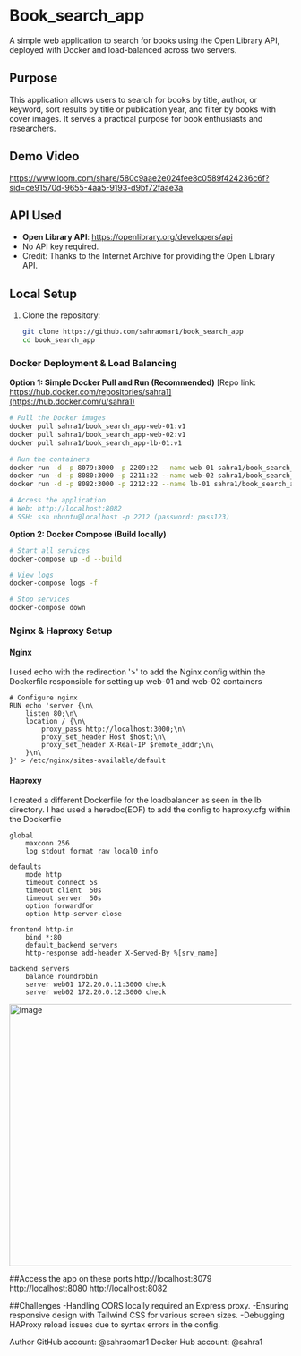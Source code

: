 # Book_search_app

A simple web application to search for books using the Open Library API, deployed with Docker and load-balanced across two servers.

## Purpose
This application allows users to search for books by title, author, or keyword, sort results by title or publication year, and filter by books with cover images. It serves a practical purpose for book enthusiasts and researchers.

## Demo Video
https://www.loom.com/share/580c9aae2e024fee8c0589f424236c6f?sid=ce91570d-9655-4aa5-9193-d9bf72faae3a

## API Used
- **Open Library API**: https://openlibrary.org/developers/api
- No API key required.
- Credit: Thanks to the Internet Archive for providing the Open Library API.

## Local Setup
1. Clone the repository:
   ```bash
   git clone https://github.com/sahraomar1/book_search_app
   cd book_search_app

### Docker Deployment & Load Balancing

**Option 1: Simple Docker Pull and Run (Recommended)**
[Repo link: https://hub.docker.com/repositories/sahra1](https://hub.docker.com/u/sahra1)
```bash
# Pull the Docker images
docker pull sahra1/book_search_app-web-01:v1
docker pull sahra1/book_search_app-web-02:v1
docker pull sahra1/book_search_app-lb-01:v1

# Run the containers
docker run -d -p 8079:3000 -p 2209:22 --name web-01 sahra1/book_search_app-web-01
docker run -d -p 8080:3000 -p 2211:22 --name web-02 sahra1/book_search_app-web-02
docker run -d -p 8082:3000 -p 2212:22 --name lb-01 sahra1/book_search_app-lb-01

# Access the application
# Web: http://localhost:8082
# SSH: ssh ubuntu@localhost -p 2212 (password: pass123)
```

**Option 2: Docker Compose (Build locally)**
```bash
# Start all services
docker-compose up -d --build

# View logs
docker-compose logs -f

# Stop services
docker-compose down
```

### Nginx & Haproxy Setup

#### Nginx
I used echo with the redirection '>' to add the Nginx config within the Dockerfile responsible for setting up web-01 and web-02 containers
```
# Configure nginx
RUN echo 'server {\n\
    listen 80;\n\
    location / {\n\
        proxy_pass http://localhost:3000;\n\
        proxy_set_header Host $host;\n\
        proxy_set_header X-Real-IP $remote_addr;\n\
    }\n\
}' > /etc/nginx/sites-available/default
```

#### Haproxy
I created a different Dockerfile for the loadbalancer as seen in the lb directory. I had used a heredoc(EOF) to add the config to haproxy.cfg within the Dockerfile
```
global
    maxconn 256
    log stdout format raw local0 info

defaults
    mode http
    timeout connect 5s
    timeout client  50s
    timeout server  50s
    option forwardfor
    option http-server-close

frontend http-in
    bind *:80
    default_backend servers
    http-response add-header X-Served-By %[srv_name]

backend servers
    balance roundrobin
    server web01 172.20.0.11:3000 check
    server web02 172.20.0.12:3000 check

```
<img width="542" height="468" alt="Image" src="https://github.com/user-attachments/assets/b83492c3-35df-4d5c-ab1d-b8457475c8da" />

##Access the app on these ports
http://localhost:8079 
http://localhost:8080 
http://localhost:8082

##Challenges
 -Handling CORS locally required an Express proxy.
 -Ensuring responsive design with Tailwind CSS for various screen sizes.
 -Debugging HAProxy reload issues due to syntax errors in the config.
 
Author GitHub account: @sahraomar1 
Docker Hub account: @sahra1
